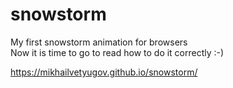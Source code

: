 # snowstorm

My first snowstorm animation for browsers  
Now it is time to go to read how to do it correctly :-)  

https://mikhailvetyugov.github.io/snowstorm/

